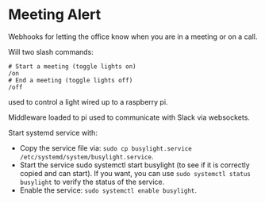 # Meeting Alert 

Webhooks for letting the office know when you are in a meeting or on a call. 

Will two slash commands: 

```
# Start a meeting (toggle lights on) 
/on
# End a meeting (toggle lights off)
/off
```

used to control a light wired up to a raspberry pi. 

Middleware loaded to pi used to communicate with Slack via websockets.  

Start systemd service with: 

- Copy the service file via: `sudo cp busylight.service /etc/systemd/system/busylight.service`.
- Start the service sudo systemctl start busylight (to see if it is correctly copied and can start). If you want, you can use `sudo systemctl status busylight` to verify the status of the service.
- Enable the service: `sudo systemctl enable busylight`.



